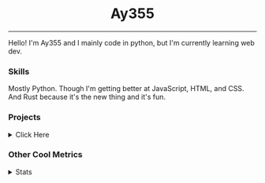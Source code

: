 <h1 align="center"><b>Ay355</b></h1>

---

Hello! I'm Ay355 and I mainly code in python, but I'm currently learning web dev.


### Skills

Mostly Python. Though I'm getting better at JavaScript, HTML, and CSS. And Rust because it's the new thing and it's fun.


### Projects

<details>
 <summary>Click Here</summary>
<br>

 This is probably out of date

[Standle](https://discord.com/oauth2/authorize?client_id=810345494223781899&scope=bot&permissions=8)
 - A multipurpose discord bot for your discord server. Has useful and fun commands for you to mess around with. Made with [discord.py](https://www.github.com/Rapptz/discord.py).

[RoboAy355](https://github.com/Ay-355/RoboAy355)
 - A personal discord bot that I use for random things.

[Asyncdictionary](https://github.com/Ay-355/asyncdictionary)
 - An async wrapper for the freedictionaryAPI. See the README for more info.

 
That's pretty much it, other stuff is closed-source.
 
</details>


### Other Cool Metrics


<details>
<summary>Stats</summary>
<br>
 
<a href="https://github.com/Ay-355">
 <img align="center" src="https://github-readme-stats.vercel.app/api?username=Ay-355&theme=tokyonight&show_icons=true&count_private=true&hide_border=true" />
</a><a href="https://github.com/Ay-355">
  <img align="center" src="https://github-readme-stats.vercel.app/api/top-langs/?username=Ay-355&hide=toml,yaml,cmake&layout=compact&langs_count=8&theme=tokyonight&hide_border=true" />
</a>

 
&nbsp; <!-- Space character to put some space between the different stat types. -->

 
<!--START_SECTION:waka-->
**🐱 My Github Data** 

> 🏆 525 Contributions in the Year 2021
 > 
> 📦 1.3 kB Used in Github's Storage 
 > 
> 🚫 Not Opted to Hire
 > 
> 📜 14 Public Repositories 
 > 
> 🔑 4 Private Repositories  
 > 
**I'm an Early 🐤** 

```text
🌞 Morning    17 commits     █░░░░░░░░░░░░░░░░░░░░░░░░   6.46% 
🌆 Daytime    121 commits    ███████████░░░░░░░░░░░░░░   46.01% 
🌃 Evening    121 commits    ███████████░░░░░░░░░░░░░░   46.01% 
🌙 Night      4 commits      ░░░░░░░░░░░░░░░░░░░░░░░░░   1.52%

```
📅 **I'm Most Productive on Thursday** 

```text
Monday       42 commits     ████░░░░░░░░░░░░░░░░░░░░░   15.97% 
Tuesday      29 commits     ██░░░░░░░░░░░░░░░░░░░░░░░   11.03% 
Wednesday    24 commits     ██░░░░░░░░░░░░░░░░░░░░░░░   9.13% 
Thursday     47 commits     ████░░░░░░░░░░░░░░░░░░░░░   17.87% 
Friday       47 commits     ████░░░░░░░░░░░░░░░░░░░░░   17.87% 
Saturday     46 commits     ████░░░░░░░░░░░░░░░░░░░░░   17.49% 
Sunday       28 commits     ██░░░░░░░░░░░░░░░░░░░░░░░   10.65%

```


📊 **This Week I Spent My Time On** 

```text
💬 Programming Languages: 
Python                   27 mins             ██████████░░░░░░░░░░░░░░░   41.82% 
Bash                     14 mins             █████░░░░░░░░░░░░░░░░░░░░   22.22% 
Lua                      13 mins             █████░░░░░░░░░░░░░░░░░░░░   20.42% 
Rust                     6 mins              ██░░░░░░░░░░░░░░░░░░░░░░░   9.47% 
PowerShell               3 mins              █░░░░░░░░░░░░░░░░░░░░░░░░   4.78%

🔥 Editors: 
Vim                      39 mins             ███████████████░░░░░░░░░░   60.04% 
Notepad++                26 mins             ██████████░░░░░░░░░░░░░░░   39.96%

🐱‍💻 Projects: 
Unknown Project          46 mins             █████████████████░░░░░░░░   70.1% 
nvim                     13 mins             █████░░░░░░░░░░░░░░░░░░░░   20.42% 
haste-cli                6 mins              ██░░░░░░░░░░░░░░░░░░░░░░░   9.47%

💻 Operating System: 
Windows                  1 hr 6 mins         █████████████████████████   100.0%

```

**I Mostly Code in Python** 

```text
Python                   7 repos             ███████████████████░░░░░░   77.78% 
HTML                     1 repo              ██░░░░░░░░░░░░░░░░░░░░░░░   11.11% 
C++                      1 repo              ██░░░░░░░░░░░░░░░░░░░░░░░   11.11%

```



 Last Updated on 20/09/2021
<!--END_SECTION:waka-->
</details>
